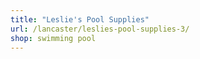 ```yaml
---
title: "Leslie's Pool Supplies"
url: /lancaster/leslies-pool-supplies-3/
shop: swimming pool
---
```

